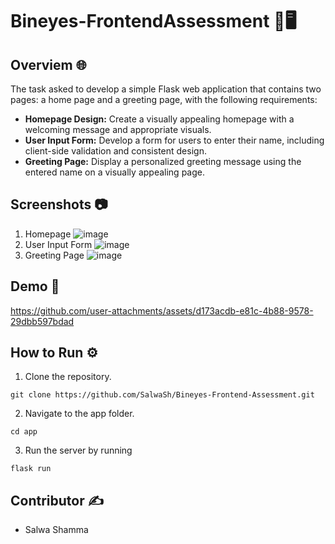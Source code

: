 # Bineyes-FrontendAssessment 📱🖥

## Overviem 🌐

The task asked to develop a simple Flask web application that contains two pages: a home page and a greeting page, with the following requirements:

- **Homepage Design:** Create a visually appealing homepage with a welcoming message and appropriate visuals.
- **User Input Form:** Develop a form for users to enter their name, including client-side validation and consistent design.
- **Greeting Page:** Display a personalized greeting message using the entered name on a visually appealing page.

## Screenshots 📷
1. Homepage
![image](https://github.com/user-attachments/assets/06c30e76-96d9-4bac-87a9-09ceed7ca103)
2. User Input Form
![image](https://github.com/user-attachments/assets/bf386a5b-406a-409a-965b-cc355537ef91)
3. Greeting Page
![image](https://github.com/user-attachments/assets/61b50149-d68c-49a1-8ecf-68ad8b643820)

## Demo 🎥
https://github.com/user-attachments/assets/d173acdb-e81c-4b88-9578-29dbb597bdad

## How to Run ⚙️
1. Clone the repository.
```
git clone https://github.com/SalwaSh/Bineyes-Frontend-Assessment.git
```
2. Navigate to the app folder.
```
cd app
```
3. Run the server by running 
```
flask run
```

## Contributor ✍️
- Salwa Shamma
